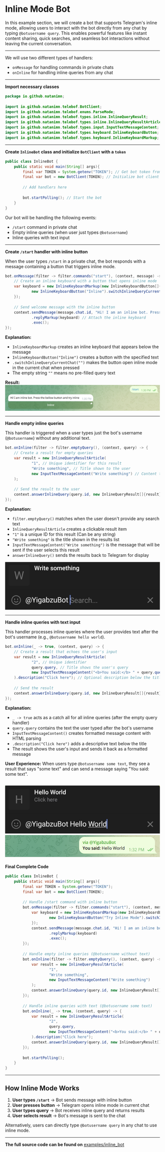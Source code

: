 # Inline Mode Bot

In this example section, we will create a bot that supports Telegram's inline mode, allowing users to interact with the bot directly from any chat by typing `@botusername query`. This enables powerful features like instant content sharing, quick searches, and seamless bot interactions without leaving the current conversation.

---

We will use two different types of handlers:

* `onMessage` for handling commands in private chats
* `onInline` for handling inline queries from any chat

---

**Import necessary classes**

```java
package io.github.natanimn;

import io.github.natanimn.telebof.BotClient;
import io.github.natanimn.telebof.enums.ParseMode;
import io.github.natanimn.telebof.types.inline.InlineQueryResult;
import io.github.natanimn.telebof.types.inline.InlineQueryResultArticle;
import io.github.natanimn.telebof.types.input.InputTextMessageContent;
import io.github.natanimn.telebof.types.keyboard.InlineKeyboardButton;
import io.github.natanimn.telebof.types.keyboard.InlineKeyboardMarkup;
```

---

**Create `InlineBot` class and initialize `BotClient` with a `token`**

```java
public class InlineBot {
    public static void main(String[] args){
        final var TOKEN = System.getenv("TOKEN"); // Get bot token from environment variable
        final var bot = new BotClient(TOKEN); // Initialize bot client
        
        // Add handlers here
        
        bot.startPolling(); // Start the bot
    }
}
```

Our bot will be handling the following events:


* `/start` command in private chat
* Empty inline queries (when user just types `@botusername`)
* Inline queries with text input

---

**Create `/start` handler with inline button**

When the user types `/start` in a private chat, the bot responds with a message containing a button that triggers inline mode.

```java
bot.onMessage(filter -> filter.commands("start"), (context, message) -> {
    // Create an inline keyboard with a button that opens inline mode
    var keyboard = new InlineKeyboardMarkup(new InlineKeyboardButton[]{
            new InlineKeyboardButton("Inline").switchInlineQueryCurrentChat("")
    });
    
    // Send welcome message with the inline button
    context.sendMessage(message.chat.id, "Hi! I am an inline bot. Press the button below to try inline mode")
            .replyMarkup(keyboard) // Attach the inline keyboard
            .exec();
});
```


**Explanation:**


- `InlineKeyboardMarkup` creates an inline keyboard that appears below the message
- `InlineKeyboardButton("Inline")` creates a button with the specified text
- `.switchInlineQueryCurrentChat("")` makes the button open inline mode in the current chat when pressed
- The empty string `""` means no pre-filled query text

**Result:**
<img src="/img/i1.png">

---

**Handle empty inline queries**

This handler is triggered when a user types just the bot's username (`@botusername`) without any additional text.

```java
bot.onInline(filter -> filter.emptyQuery(), (context, query) -> {
    // Create a result for empty queries
    var result = new InlineQueryResultArticle(
            "1", // Unique identifier for this result
            "Write something", // Title shown to the user
            new InputTextMessageContent("Write something") // Content that will be sent
    );
    
    // Send the result to the user
    context.answerInlineQuery(query.id, new InlineQueryResult[]{result}).exec();
});
```

**Explanation:**


- `filter.emptyQuery()` matches when the user doesn't provide any search text
- `InlineQueryResultArticle` creates a clickable result item
- `"1"` is a unique ID for this result (Can be any string)
- `"Write something"` is the title shown in the results list
- `InputTextMessageContent("Write something")` is the message that will be sent if the user selects this result
- `answerInlineQuery()` sends the results back to Telegram for display

<img src="/img/i2.jpg">

---

**Handle inline queries with text input**

This handler processes inline queries where the user provides text after the bot's username (e.g., `@botusername hello world`).

```java
bot.onInline(_ -> true, (context, query) -> {
    // Create a result that echoes the user's input
    var result = new InlineQueryResultArticle(
            "2", // Unique identifier
            query.query, // Title shows the user's query
            new InputTextMessageContent("<b>You said:</b> " + query.query).parseMode(ParseMode.HTML)
    ).description("Click here"); // Optional description below the title
    
    // Send the result
    context.answerInlineQuery(query.id, new InlineQueryResult[]{result}).exec();
});
```

**Explanation:**


- `_ -> true` acts as a catch all for all inline queries (after the empty query handler)
- `query.query` contains the text the user typed after the bot's username
- `InputTextMessageContent()` creates formatted message content with HTML parsing
- `.description("Click here")` adds a descriptive text below the title
- The result shows the user's input and sends it back as a formatted message

**User Experience:**
When users type `@botusername some text`, they see a result that says "some text" and can send a message saying "You said: some text".

<img src="/img/i3.jpg"> <img src="/img/i4.png">
---

**Final Complete Code**

```java
public class InlineBot {
    public static void main(String[] args){
        final var TOKEN = System.getenv("TOKEN");
        final var bot = new BotClient(TOKEN);

        // Handle /start command with inline button
        bot.onMessage(filter -> filter.commands("start"), (context, message) -> {
            var keyboard = new InlineKeyboardMarkup(new InlineKeyboardButton[]{
                    new InlineKeyboardButton("Try Inline Mode").switchInlineQueryCurrentChat("")
            });
            context.sendMessage(message.chat.id, "Hi! I am an inline bot. Press the button below to try inline mode")
                    .replyMarkup(keyboard)
                    .exec();
        });

        // Handle empty inline queries (@botusername without text)
        bot.onInline(filter -> filter.emptyQuery(), (context, query) -> {
            var result = new InlineQueryResultArticle(
                    "1",
                    "Write something",
                    new InputTextMessageContent("Write something")
            );
            context.answerInlineQuery(query.id, new InlineQueryResult[]{result}).exec();
        });

        // Handle inline queries with text (@botusername some text)
        bot.onInline(_ -> true, (context, query) -> {
            var result = new InlineQueryResultArticle(
                    "2",
                    query.query,
                    new InputTextMessageContent("<b>You said:</b> " + query.query).parseMode(ParseMode.HTML)
            ).description("Click here");
            context.answerInlineQuery(query.id, new InlineQueryResult[]{result}).exec();
        });

        bot.startPolling();
    }
}
```

---

## How Inline Mode Works


1. **User types `/start`** → Bot sends message with inline button
2. **User presses button** → Telegram opens inline mode in current chat
3. **User types query** → Bot receives inline query and returns results
4. **User selects result** → Bot's message is sent to the chat

Alternatively, users can directly type `@botusername query` in any chat to use inline mode.

---

**The full source code can be found on** [examples/inline_bot](https://github.com/natanimn/telebof/blob/main/examples/long-polling/src/main/java/io/github/natanimn/InlineBot.java)
